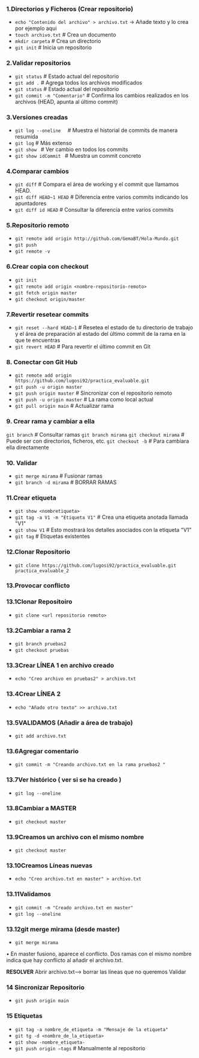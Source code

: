 ### 1.**Directorios y Ficheros (Crear repositorio)**
- `echo "Contenido del archivo" > archivo.txt` → Añade texto y lo crea por ejemplo aqui
- `touch archivo.txt`       # Crea un documento
- `mkdir carpeta`        # Crea un directorio
- `git init`               # Inicia un repositorio


### 2.**Validar repositorios**
- `git status`             # Estado actual del repositorio </u>
- `git add .`              # Agrega todos los archivos modificados
- `git status`           # Estado actual del repositorio
- `git commit -m "Comentario"`  # Confirma los cambios realizados en los archivos (HEAD, apunta al último commit)

### 3.**Versiones creadas**
- `git log --oneline  `    # Muestra el historial de commits de manera resumida
- `git log`                # Más extenso
- `git show `              # Ver cambio en todos los commits
- `git show idCommit `     # Muestra un commit concreto


### 4.**Comparar cambios**
- `git diff`               # Compara el área de working y el commit que llamamos HEAD.
- `git diff HEAD~1 HEAD`   # Diferencia entre varios commits indicando los apuntadores
- `git diff id HEAD`       # Consultar la diferencia entre varios commits

### 5.**Repositorio remoto**
- `git remote add origin http://github.com/GemaBT/Hola-Mundo.git`
- `git push` 
- `git remote -v`

### 6.**Crear copia con checkout**
- `git init`
- `git remote add origin <nombre-repositorio-remoto>`
- `git fetch origin master`
- `git checkout origin/master`

### 7.**Revertir resetear commits**
- `git reset --hard HEAD~1`    # Resetea el estado de tu directorio de trabajo y el área de preparación al estado del último commit de la rama en la que te encuentras
- `git revert HEAD`            # Para revertir el último commit en Git

### 8. **Conectar con Git Hub**
- `git remote add origin https://github.com/lugosi92/practica_evaluable.git`
- `git push -u origin master`
- `git push origin master`    # Sincronizar con el repositorio remoto
- `git push -u origin master`  # La rama como local actual
- `git pull origin main`      # Actualizar rama


### 9. **Crear rama y cambiar a ella**
`git branch`               # Consultar ramas
`git branch mirama`
`git checkout mirama`      # Puede ser con directorios, ficheros, etc.
`git checkout -b`          # Para cambiara ella directamente

### 10. **Validar**
- `git merge mirama`         # Fusionar ramas 
- `git branch -d mirama`     # BORRAR RAMAS


### 11.**Crear etiqueta**
- `git show <nombretiqueta>`
- `git tag -a V1 -m "Etiqueta V1"`   # Crea una etiqueta anotada llamada "V1" 
- `git show V1`               # Esto mostrará los detalles asociados con la etiqueta "V1"
- `git tag`                   # Etiquetas existentes 


### 12.**Clonar Repositorio**
- `git clone https://github.com/lugosi92/practica_evaluable.git practica_evaluable_2`


### 13.**Provocar conflicto**

 ### 13.1**Clonar Repositoiro**
   - `git clone <url repositorio remoto>`

 ### 13.2**Cambiar a rama 2**
 - `git branch pruebas2`
 - `git checkout pruebas`

 ### 13.3**Crear LÍNEA 1 en archivo creado**
 - `echo "Creo archivo en pruebas2" > archivo.txt`

 ### 13.4**Crear LÍNEA 2**
 - `echo "Añado otro texto" >> archivo.txt`

 ### 13.5**VALIDAMOS (Añadir a área de trabajo)**
 - `git add archivo.txt`

 ### 13.6**Agregar comentario**
 - `git commit -m "Creando archivo.txt en la rama pruebas2 "`

 ### 13.7**Ver histórico ( ver si se ha creado )**
 - `git log --oneline`

 ### 13.8**Cambiar a MASTER**
 - `git checkout master`

 ### 13.9**Creamos un archivo con el mismo nombre**
 - `git checkout master`

 ### 13.10**Creamos Líneas nuevas**
 - `echo "Creo archivo.txt en master" > archivo.txt`

 ### 13.11**Validamos**
 - `git commit -m "Creado archivo.txt en master"`
 - `git log --oneline`

 ### 13.12**git merge mirama (desde master)**
 - `git merge mirama`

• En master fusiono, aparece el conflicto. Dos ramas con el mismo nombre indica que hay conflicto al añadir el archivo.txt. 

**RESOLVER**
Abrir archivo.txt—> borrar las líneas que no queremos 
Validar


### 14 **Sincronizar Repositorio**
- `git push origin main`

### 15 **Etiquetas**
- `git tag -a nombre_de_etiqueta -m "Mensaje de la etiqueta"`
- `git tg -d <nombre_de_la_etiqueta>`
- `git show -nombre_etiqueta-`
- `git push origin –tags`   # Manualmente al repositorio



 
